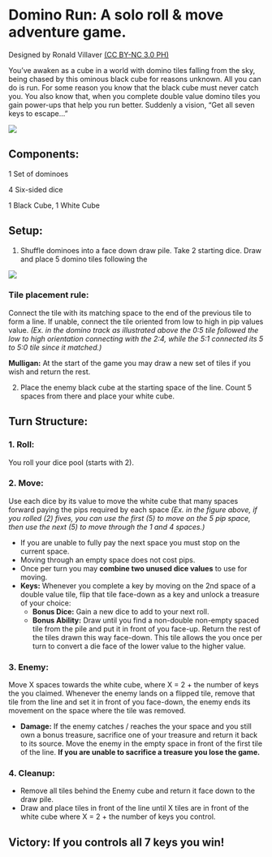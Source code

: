 # Domino Run: A solo roll & move adventure game. 
Designed by Ronald Villaver [(CC BY-NC 3.0 PH)](https://creativecommons.org/licenses/by-nc/3.0/ph/)

You’ve awaken as a cube in a world with domino tiles falling from the sky, being chased by this ominous black cube for reasons unknown. All you can do is run. For some reason you know that the black cube must never catch you. You also know that, when you complete double value domino tiles you gain power-ups that help you run better.
Suddenly a vision, “Get all seven keys to escape…”

![](https://raw.githubusercontent.com/rvillaver/DominoRun/master/dominorun-ronald-villaver-cc_nc.jpg)

## Components:

1 Set of dominoes

4 Six-sided dice

1 Black Cube, 1 White Cube

## Setup:

1. Shuffle dominoes into a face down draw pile. Take 2 starting dice. Draw and place 5 domino tiles following the 

![](https://raw.githubusercontent.com/rvillaver/DominoRun/master/domino-run.jpg)
  ### Tile placement rule:
  Connect the tile with its matching space to the end of the previous tile to form a line. If unable, connect the tile oriented from low to high in pip values value. _(Ex. in the domino track as illustrated above the 0:5 tile followed the low to high orientation connecting with the 2:4, while the 5:1 connected its 5 to 5:0 tile since it matched.)_

  __Mulligan:__ At the start of the game you may draw a new set of tiles if you wish and return the rest.

2. Place the enemy black cube at the starting space of the line. Count 5 spaces from there and place your white cube.

## Turn Structure:

### 1. Roll: 
You roll your dice pool (starts with 2).

### 2. Move: 
Use each dice by its value to move the white cube that many spaces forward paying the pips required by each space _(Ex. in the figure above, if you rolled (2) fives, you can use the first (5) to move on the 5 pip space, then use the next (5) to move through the 1 and 4 spaces.)_
  - If you are unable to fully pay the next space you must stop on the current space.
  - Moving through an empty space does not cost pips.
  - Once per turn you may __combine two unused dice values__ to use for moving.
  - __Keys:__ Whenever you complete a key by moving on the 2nd space of a double value tile, flip that tile face-down as a key and unlock a treasure of your choice:
    * __Bonus Dice:__ Gain a new dice to add to your next roll.
    * __Bonus Ability:__ Draw until you find a non-double non-empty spaced tile from the pile and put it in front of you face-up. Return the rest of the tiles drawn this way face-down. This tile allows the you once per turn to convert a die face of the lower value to the higher value.

### 3. Enemy: 
Move X spaces towards the white cube, where X = 2 + the number of keys the you claimed. Whenever the enemy lands on a flipped tile, remove that tile from the line and set it in front of you face-down, the enemy ends its movement on the space where the tile was removed.

  - __Damage:__ If the enemy catches / reaches the your space and you still own a bonus treasure,
sacrifice one of your treasure and return it back to its source. Move the enemy in the empty space in front of the first tile of the line. __If you are unable to sacrifice a treasure you lose the game.__

### 4. Cleanup: 
- Remove all tiles behind the Enemy cube and return it face down to the draw pile. 
- Draw and place tiles in front of the line until X tiles are in front of the white cube where X = 2 + the number of keys you control.

## Victory: If you controls all 7 keys you win!
